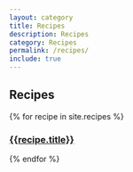 ```yaml
---
layout: category
title: Recipes
description: Recipes
category: Recipes
permalink: /recipes/
include: true
---
```


## Recipes

{% for recipe in site.recipes %}
### [{{recipe.title}}]({{site.baseurl}}{{recipe.url}})

{% endfor %}
